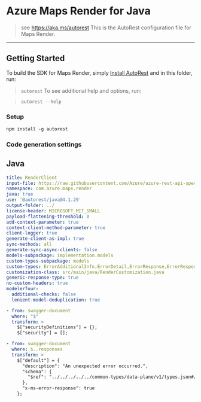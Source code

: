 # Azure Maps Render for Java

> see https://aka.ms/autorest
This is the AutoRest configuration file for Maps Render.
---
## Getting Started

To build the SDK for Maps Render, simply [Install AutoRest](https://aka.ms/autorest) and in this folder, run:

> `autorest`
To see additional help and options, run:

> `autorest --help`
### Setup
```ps
npm install -g autorest
```

### Code generation settings

## Java

``` yaml    
title: RenderClient
input-file: https://raw.githubusercontent.com/Azure/azure-rest-api-specs/main/specification/maps/data-plane/Render/stable/2024-04-01/render.json
namespace: com.azure.maps.render
java: true
use: '@autorest/java@4.1.29'
output-folder: ../
license-header: MICROSOFT_MIT_SMALL
payload-flattening-threshold: 0
add-context-parameter: true
context-client-method-parameter: true
client-logger: true
generate-client-as-impl: true
sync-methods: all
generate-sync-async-clients: false
models-subpackage: implementation.models
custom-types-subpackage: models
custom-types: ErrorAdditionalInfo,ErrorDetail,ErrorResponse,ErrorResponseException,LocalizedMapView,MapImageStyle,RasterTileFormat,StaticMapLayer,MapTileSize,TileIndex,TilesetID,Copyright,CopyrightCaption,MapAttribution,RegionCopyrights,RegionCopyrightsCountry,MapTileset
customization-class: src/main/java/RenderCustomization.java
generic-response-type: true
no-custom-headers: true
modelerfour:
  additional-checks: false
  lenient-model-deduplication: true
```

``` yaml $(java)
- from: swagger-document
  where: "$"
  transform: >
    $["securityDefinitions"] = {};
    $["security"] = [];

- from: swagger-document
  where: $..responses
  transform: >
    $["default"] = {
      "description": "An unexpected error occurred.",
      "schema": {
        "$ref": "../../../../../common-types/data-plane/v1/types.json#/definitions/ErrorResponse"
      },
      "x-ms-error-response": true
    };
```
